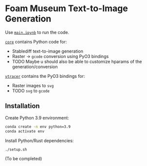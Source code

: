 # Foam Museum Text-to-Image Generation

Use [`main.ipynb`](main.ipynb) to run the code.

[`core`](core) contains Python code for:
- Stablediff text-to-image generation
- Raster -> `gcode` conversion using PyO3 bindings
- TODO Maybe u should also be able to customize hparams of the generation/conversion

[`vtracer`](vtracer) contains the PyO3 bindings for:
- Raster images to `svg`
- TODO `svg` to `gcode`

## Installation

Create Python 3.9 environment:
```bash
conda create -n env python=3.9
conda activate env
```

Install Python/Rust dependencies:
```bash
./setup.sh
```

(To be completed)
